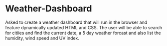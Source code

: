 # Weather-Dashboard
Asked to create a weather dashboard that will run in the browser and feature dynamically updated HTML and CSS. The user will be able to search for citiies and find the current date, a 5 day weather forcast and also list the humidity, wind speed and UV index.